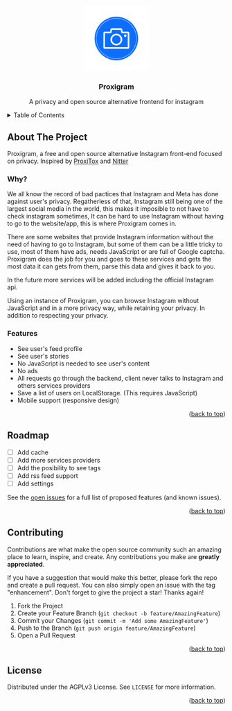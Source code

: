 <a name="readme-top"></a>

<!-- PROJECT LOGO -->
<br />
<div align="center">
  <a href="https://github.com/theplanetarydroid/Proxigram">
    <img src="src/public/assets/logo.png" alt="Logo" width="150" height="150">
  </a>

  <h3 align="center">Proxigram</h3>

  <p align="center">
    A privacy and open source alternative frontend for instagram
    <br/>
  </p>
</div>

<!-- TABLE OF CONTENTS -->
<details>
  <summary>Table of Contents</summary>
  <ol>
    <li>
      <a href="#about-the-project">About The Project</a>
      <ul>
       <li><a href="#why">Why?</a></li>
       <li><a href="#features">Features</a></li>
      </ul>
    </li>
    <li><a href="#roadmap">Roadmap</a></li>
    <li><a href="#contributing">Contributing</a></li>
    <li><a href="#license">License</a></li>
  </ol>
</details>

<!-- ABOUT THE PROJECT -->

## About The Project

Proxigram, a free and open source alternative Instagram front-end focused on privacy.
Inspired by [ProxiTox](https://github.com/pablouser1/ProxiTok) and [Nitter](https://github.com/zedeus/nitter/)

### Why?

We all know the record of bad pactices that Instagram and Meta has done against user's privacy. Regatherless of that, Instagram still being one of the largest social media in the world, this makes it imposible to not have to check instagram sometimes, It can be hard to use Instagram without having to go to the website/app, this is where Proxigram comes in.

There are some websites that provide Instagram information without the need of having to go to Instagram, but some of them can be a little tricky to use, most of them have ads, needs JavaScript or are full of Google captcha. Proxigram does the job for you and goes to these services and gets the most data it can gets from them, parse this data and gives it back to you.

In the future more services will be added including the official Instagram api.

Using an instance of Proxigram, you can browse Instagram without JavaScript and in a more privacy way, while retaining your privacy. In addition to respecting your privacy.

### Features

- See user's feed profile
- See user's stories
- No JavaScript is needed to see user's content
- No ads
- All requests go through the backend, client never talks to Instagram and others services providers
- Save a list of users on LocalStorage. (This requires JavaScript)
- Mobile support (responsive design)

<p align="right">(<a href="#readme-top">back to top</a>)</p>

<!-- ROADMAP -->

## Roadmap

- [ ] Add cache
- [ ] Add more services providers
- [ ] Add the posibility to see tags
- [ ] Add rss feed support
- [ ] Add settings

See the [open issues](https://github.com/theplanetarydroid/Proxigram/issues) for a full list of proposed features (and known issues).

<p align="right">(<a href="#readme-top">back to top</a>)</p>

<!-- CONTRIBUTING -->

## Contributing

Contributions are what make the open source community such an amazing place to learn, inspire, and create. Any contributions you make are **greatly appreciated**.

If you have a suggestion that would make this better, please fork the repo and create a pull request. You can also simply open an issue with the tag "enhancement".
Don't forget to give the project a star! Thanks again!

1. Fork the Project
2. Create your Feature Branch (`git checkout -b feature/AmazingFeature`)
3. Commit your Changes (`git commit -m 'Add some AmazingFeature'`)
4. Push to the Branch (`git push origin feature/AmazingFeature`)
5. Open a Pull Request

<p align="right">(<a href="#readme-top">back to top</a>)</p>

<!-- LICENSE -->

## License

Distributed under the AGPLv3 License. See `LICENSE` for more information.

<p align="right">(<a href="#readme-top">back to top</a>)</p>
